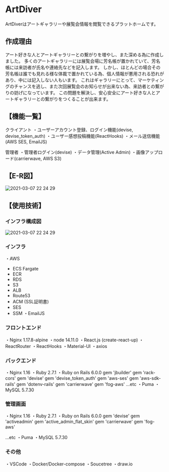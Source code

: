 # ArtDiver

 ArtDiverはアートギャラリーや展覧会情報を閲覧できるプラットホームです。

## 作成理由

アート好きな人とアートギャラリーとの繋がりを増やし、また深める為に作成しました。
多くのアートギャラリーには展覧会場に芳名帳が置かれていて、芳名帳には来訪者が氏名や連絡先などを記入します。
しかし、ほとんどの場合その芳名帳は誰でも見れる様な体裁で置かれている為、個人情報が悪用される恐れがあり、中には記入しない人もいます。
これはギャラリーにとって、マーケティングのチャンスを逃し、また次回展覧会のお知らせが出来ない為、来訪者との繋がりの妨げになっています。
この問題を解決し、安心安全にアート好きな人とアートギャラリーとの繋がりをつくることが出来ます。



## 【機能一覧】

クライアント
・ユーザーアカウント登録、ログイン機能(devise, devise_token_auth)
・ユーザー感想投稿機能(ReactHooks)
・メール送信機能(AWS SES, EmailJS)

管理者
・管理者ログイン(devise)
・データ管理(Active Admin)
・画像アップロード(carrierwave, AWS S3)

## 【E-R図】

![2021-03-07 22 24 29](https://user-images.githubusercontent.com/76731152/110887501-c8c43180-832d-11eb-9a4c-476d05eee8c3.png)

## 【使用技術】

### インフラ構成図

![2021-03-07 22 24 29](https://user-images.githubusercontent.com/76731152/110887424-a6caaf00-832d-11eb-8a32-acb40f062b49.png)

### インフラ

・AWS
  - ECS Fargate
  - ECR 
  - RDS
  - S3
  - ALB
  - Route53
  - ACM (SSL証明書)
  - SES
  - SSM
・EmailJS

### フロントエンド

・Nginx 1.17.8-alpine
・node 14.11.0
・React.js (create-react-up)
・ReactRouter
・ReactHooks
・Material-UI
・axios

### バックエンド

・Nginx 1.16
・Ruby 2.7.1
・Ruby on Rails 6.0.0
  gem 'jbuilder'
  gem 'rack-cors'
  gem 'devise'
  gem 'devise_token_auth'
  gem 'aws-ses'
  gem 'aws-sdk-rails'
  gem 'dotenv-rails' 
  gem 'carrierwave'
  gem 'fog-aws'
  ...etc
・Puma
・MySQL 5.7.30

### 管理画面

・Nginx 1.16
・Ruby 2.7.1
・Ruby on Rails 6.0.0
  gem 'devise'
  gem 'activeadmin'
  gem 'active_admin_flat_skin'
  gem 'carrierwave'
  gem 'fog-aws'

  ...etc
・Puma
・MySQL 5.7.30

### その他

・VSCode
・Docker/Docker-compose
・Soucetree
・draw.io
